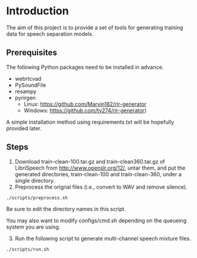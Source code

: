 # Introduction 
The aim of this project is to provide a set of tools for generating training data for speech separation models. 

## Prerequisites
The following Python packages need to be installed in advance. 
- webrtcvad
- PySoundFile
- resampy
- pyrirgen
  - Linux: https://github.com/Marvin182/rir-generator
  - Windows: https://github.com/ty274/rir-generator)

A simple installation method using requirements.txt will be hopefully provided later. 

## Steps
1. Download train-clean-100.tar.gz and train-clean360.tar.gz of LibriSpeech from http://www.openslr.org/12/, untar them, and put the generated directories, train-clean-100 and train-clean-360, under a single directory. 
2. Preprocess the orignal files (i.e., convert to WAV and remove silence). 
```
./scripts/preprocess.sh
```
Be sure to edit the directory names in this script. 

You may also want to modify configs/cmd.sh depending on the queueing system you are using. 

3. Run the following script to generate multi-channel speech mixture files. 
```
./scripts/run.sh
```

A fully automated script may hopefully arrive at some point later:-)


## Plan

The following is a list of things that are desired to be added. 
- Generating "meeting-ish" signals to support the SSD work. 
- Add pyroomacoustics as an RIR generation engine. 



